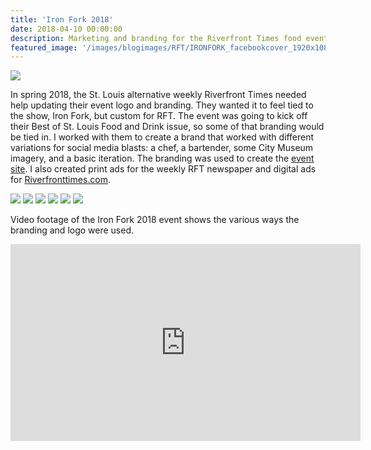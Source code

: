 ```yaml
---
title: 'Iron Fork 2018'
date: 2018-04-10 00:00:00
description: Marketing and branding for the Riverfront Times food event at the City Museum
featured_image: '/images/blogimages/RFT/IRONFORK_facebookcover_1920x1080.jpg'
---
```


![](/images/blogimages/RFT/IRONFORK_facebookcover_1920x1080.jpg)

In spring 2018, the St. Louis alternative weekly Riverfront Times needed help updating their event logo and branding. They wanted it to feel tied to the show, Iron Fork, but custom for RFT. The event was going to kick off their Best of St. Louis Food and Drink issue, so some of that branding would be tied in. I worked with them to create a brand that worked with different variations for social media blasts: a chef, a bartender, some City Museum imagery, and a basic iteration. The branding was used to create the [event site](https://www.rftironfork.com/). I also created print ads for the weekly RFT newspaper and digital ads for [Riverfronttimes.com](http://www.riverfronttimes.com).

<div class="gallery" data-columns="3">
	<img src="/images/blogimages/RFT/IRONFORK_socialbartender_1080.jpg">
	<img src="/images/blogimages/RFT/IRONFORK_socialchef_1080.jpg">
	<img src="/images/blogimages/RFT/IRONFORK_socialcitymuseum_1080.jpg">
	<img src="/images/blogimages/RFT/RFT_IRONFORK329_fullpagead.jpg">
	<img src="/images/blogimages/RFT/IRONFORK_rackcard_v3.jpg">
	<img src="/images/blogimages/RFT/Ironforksite2018.jpg">
</div>

Video footage of the Iron Fork 2018 event shows the various ways the branding and logo were used.

<iframe src="https://www.youtube.com/embed/SzNKtitTqME" width="560" height="315" frameborder="0" allow="accelerometer; autoplay; encrypted-media; gyroscope; picture-in-picture" allowfullscreen></iframe>

